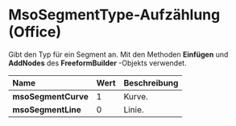 
# MsoSegmentType-Aufzählung (Office)

Gibt den Typ für ein Segment an. Mit den Methoden  **Einfügen** und **AddNodes** des **FreeformBuilder** -Objekts verwendet.



|**Name**|**Wert**|**Beschreibung**|
|:-----|:-----|:-----|
|**msoSegmentCurve**|1|Kurve.|
|**msoSegmentLine**|0|Linie.|
